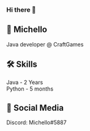 ### Hi there 👋

## 🚀 Michello
Java developer @ CraftGames



## 🛠 Skills
Java - 2 Years\
Python - 5 months



## 🔗 Social Media
Discord: Michello#5887
